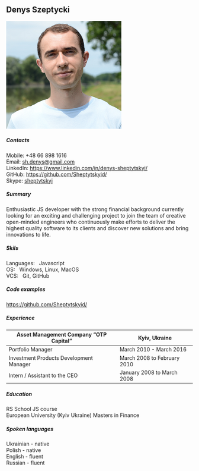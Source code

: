 ## Denys Szeptycki  
![photo](./DSC_1907.png)
##### Contacts
Mobile: +48 66 898 1616  
Email: [sh.denys@gmail.com](mailto:sh.denys@gmail.com)  
LinkedIn: https://www.linkedin.com/in/denys-sheptytskyi/  
GitHub: https://github.com/Sheptytskyid/  
Skype: [sheptytskyi](skype:sheptytskyi?chat)  
##### Summary  
Enthusiastic JS developer with the strong financial background currently looking for an exciting and challenging project to
join the team of creative open-minded engineers who continuously make efforts to deliver the
highest quality software to its clients and discover new solutions and bring innovations to life.  
##### Skils

Languages: &nbsp; Javascript  
OS: &nbsp; Windows, Linux, MacOS  
VCS: &nbsp; Git, GitHub  
##### Code examples
https://github.com/Sheptytskyid/  
##### Experience
Asset Management Company “OTP Capital” | Kyiv, Ukraine
--- | ---
Portfolio Manager | March 2010 - March 2016
Investment Products Development Manager | March 2008 to February 2010
Intern / Assistant to the CEO | January 2008 to March 2008
##### Education
RS School JS course  
European University (Kyiv Ukraine) Masters in Finance
##### Spoken languages
Ukrainian - native  
Polish - native  
English - fluent  
Russian - fluent